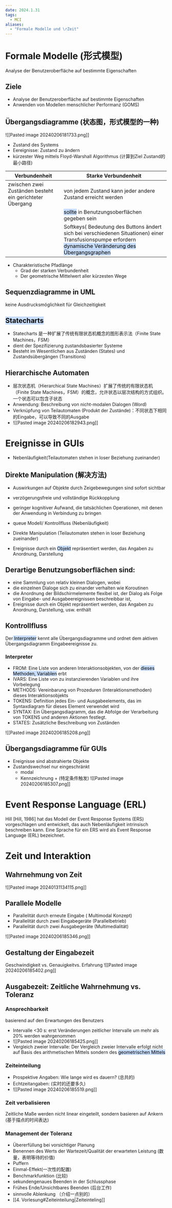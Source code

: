 ```yaml
---
date: 2024.1.31
tags:
  - MCI
aliases:
  - "Formale Modelle und \rZeit"
---
```

# Formale Modelle (形式模型)
Analyse der Benutzeroberfläche auf bestimmte Eigenschaften
## Ziele
- Analyse der Benutzeroberfläche auf bestimmte Eigenschaften
- Anwenden von Modellen menschlicher Performanz (GOMS)
## Übergangsdiagramme (状态图，形式模型的一种)

![[Pasted image 20240206181733.png]]
- Zustand des Systems
- Eereignisse: Zustand zu ändern
- kürzester Weg mittels Floyd-Warshall Algorithmus (计算到Ziel Zustand的最小路径)

| Verbundenheit                                            | Starke Verbundenheit                                                                     |
| -------------------------------------------------------- | ---------------------------------------------------------------------------------------- |
| zwischen zwei Zuständen besteht ein gerichteter Übergang | von jedem Zustand kann jeder andere Zustand erreicht werden                              |
|                                                          | <mark style="background: #ADCCFFA6;">sollte</mark> in Benutzungsoberflächen gegeben sein |
|                                                          | Softkeys( Bedeutung des Buttons ändert sich bei verschiedenen Situationen) einer Transfusionspumpe erfordern <mark style="background: #ADCCFFA6;">dynamische Veränderung des Übergangsgraphen</mark>                                                                                         |

- Charakteristische Pfadlänge
	- Grad der starken Verbundenheit
	- Der geometrische Mittelwert aller kürzesten Wege
## Sequenzdiagramme in UML
keine Ausdrucksmöglichkeit für Gleichzeitigkeit

## <mark style="background: #ADCCFFA6;">Statecharts</mark>
- Statecharts 是一种扩展了传统有限状态机概念的图形表示法（Finite State Machines，FSM）
- dient der Spezifizierung zustandsbasierter Systeme
- Besteht im Wesentlichen aus Zuständen (States) und Zustandsübergängen (Transitions)

## Hierarchische Automaten
- 层次状态机（Hierarchical State Machines）扩展了传统的有限状态机（Finite State Machines，FSM）的概念，允许状态以层次结构的方式组织。一个状态可以包含子状态
- Anwendung: Beschreibung von nicht-modalen Dialogen (Word)
- Verknüpfung von Teilautomaten (Produkt der Zustände)：不同状态下相同的Eingabe，可以导致不同的Ausgabe
- ![[Pasted image 20240206182943.png]]



# Ereignisse in GUIs
- Nebenläufigkeit(Teilautomaten stehen in loser Beziehung zueinander)
## Direkte Manipulation (解决方法)
- Auswirkungen auf Objekte durch Zeigebewegungen sind sofort sichtbar
- verzögerungsfreie und vollständige Rückkopplung
- geringer kognitiver Aufwand, die tatsächlichen Operationen, mit denen der Anwendung in Verbindung zu bringen

- queue Modell/ Kontrollfluss (Nebenläufigkeit)
- Direkte Manipulation (Teilautomaten stehen in loser Beziehung zueinander)
- Ereignisse durch ein <mark style="background: #ADCCFFA6;">Objekt</mark> repräsentiert werden, das Angaben zu Anordnung, Darstellung

## Derartige Benutzungsoberflächen sind:

- eine Sammlung von relativ kleinen Dialogen, wobei
- die einzelnen Dialoge sich zu einander verhalten wie Koroutinen
- die Anordnung der Bildschirmelemente flexibel ist, der Dialog als Folge von Eingabe- und Ausgabeereignissen beschreibbar ist,
- Ereignisse durch ein Objekt repräsentiert werden, das Angaben zu Anordnung, Darstellung, usw. enthält

## Kontrollfluss 
Der<mark style="background: #ADCCFFA6;"> Interpreter</mark> kennt alle Übergangsdiagramme und ordnet dem aktiven Übergangsdiagramm Eingabeereignisse zu.

### Interpreter 

 - FROM: Eine Liste von anderen Interaktionsobjekten, von der <mark style="background: #ADCCFFA6;">dieses Methoden, Variablen</mark> erbt
 - IVARS: Eine Liste von zu instanzierenden Variablen und ihre Vorbelegung
 - METHODS: Vereinbarung von Prozeduren (Interaktionsmethoden) dieses Interaktionsobjekts
 - TOKENS: Definition jedes Ein- und Ausgabeelements, das im Syntaxdiagram für dieses Element verwendet wird
 - SYNTAX: Ein Übergangsdiagramm, das die Abfolge der Verarbeitung von TOKENS und anderen Aktionen festlegt.
 - STATES: Zusätzliche Beschreibung von Zuständen


 ![[Pasted image 20240206185208.png]]
## Übergangsdiagramme für GUIs

- Ereignisse sind abstrahierte Objekte
- Zustandswechsel nur eingeschränkt
	- modal
	- Kennzeichnung + (特定条件触发)
![[Pasted image 20240206185307.png]]


# Event Response Language (ERL)
Hill [Hill, 1986] hat das Modell der Event Response Systems (ERS) vorgeschlagen und entwickelt, das auch Nebenläufigkeit intrinsisch beschreiben kann. Eine Sprache für ein ERS wird als Event Response Language (ERL) bezeichnet.
# Zeit und Interaktion

## Wahrnehmung von Zeit
![[Pasted image 20240131134115.png]]

## Parallele Modelle

- Parallelität durch erneute Eingabe ( Multimodal Konzept)
- Parallelität durch zwei Eingabegeräte (Parallelbetrieb)
- Parallelität durch zwei Ausgabegeräte (Multimedialität)

 ![[Pasted image 20240206185346.png]]

## Gestaltung der Eingabezeit
Geschwindigkeit vs. Genauigkeitvs. Erfahrung
![[Pasted image 20240206185402.png]]

## Ausgabezeit: Zeitliche Wahrnehmung vs. Toleranz

### Ansprechbarkeit
basierend auf den Erwartungen des Benutzers
- Intervalle <30 s: erst Veränderungen zeitlicher Intervalle um mehr als 20% werden wahrgenommen
- ![[Pasted image 20240206185425.png]]
- Vergleich zweier Intervalle: Der Vergleich zweier Intervalle erfolgt nicht auf Basis des arithmetischen Mittels sondern des <mark style="background: #ADCCFFA6;">geometrischen Mittels</mark>
### Zeiteinteilung

- Prospektive Angaben: Wie lange wird es dauern? (总共的)
- Echtzeitangaben: (实时的还要多久)
- ![[Pasted image 20240206185519.png]]
### Zeit verbalisieren
Zeitliche Maße werden nicht linear eingeteilt, sondern basieren auf Ankern (基于描点的时间表达)

### Management der Toleranz

- Übererfüllung bei vorsichtiger Planung
- Benennen des Werts der Wartezeit/Qualität der erwarteten Leistung (数量，表明等待的价值)
- Puffern
- Einmal-Effekt(一次性的配置)
- Benchmarkfunktion (比较)
- sekundengenaues Beenden in der Schlussphase
- Frühes Ende/Unsichtbares Beenden (后台工作)
- sinnvolle Ablenkung （介绍一点别的）
- [[4. Vorlesung#Zeiteinteilung|Zeiteinteling]]